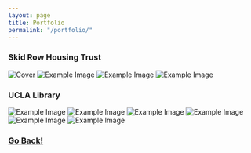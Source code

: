 ```yaml
---
layout: page
title: Portfolio
permalink: "/portfolio/"
---
```


### Skid Row Housing Trust

  [![Cover](../img/srht_cover_small.png)][srht-cover]
  ![Example Image](../img/srht_titlepage.jpg)
  ![Example Image](../img/srht_pg1.jpg)
  ![Example Image](../img/srht_pg5.jpg)

### UCLA Library

  ![Example Image](../img/ucla_ediblebooks.jpg)
  ![Example Image](../img/ucla_lcp.jpg)
  ![Example Image](../img/ucla_dogs02.jpg)
  ![Example Image](../img/ucla_dogs.jpg)
  ![Example Image](../img/ucla_top8.jpg)
  ![Example Image](../img/ucla_top10.jpg)

### <a class="page-link" href="/">Go Back!</a>

[srht-cover]: ../img/srht_cover.jpg "cover of Peer Advocat 'Zine"
[srht-titlepage]: ../img/srht_titlepage.jpg "Titlepage"
[srht-pg1]: ../img/srht_pg1.jpg "Sample page selection 01"
[srht-pg5]: ../img/srht_pg5.jpg "Sample page selection 02"
